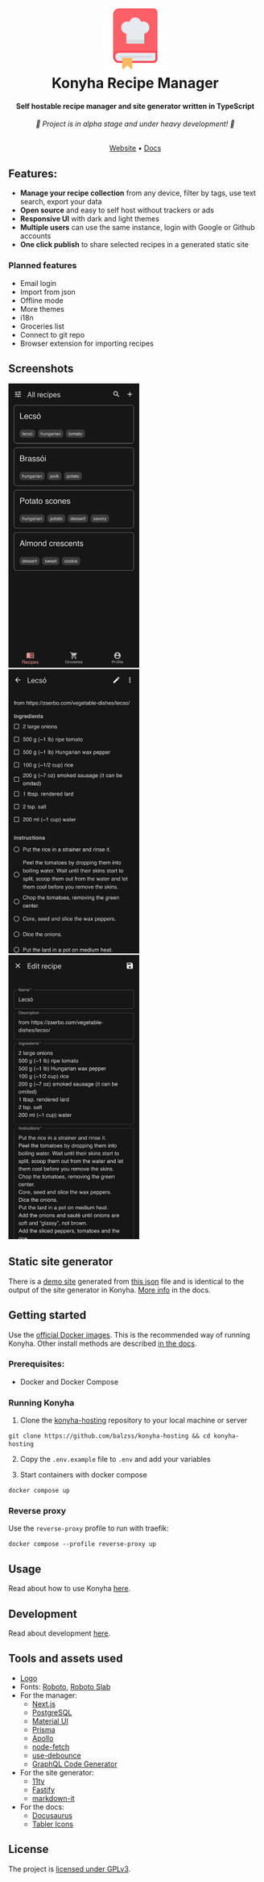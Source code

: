 <h1 align="center">
  <br>
  <a href="https://konyha.xyz"><img src="/public/logo128.png" height="128px" width="128px"></a>
  <br>
  Konyha Recipe Manager
  <br>
</h1>

<h4 align="center">Self hostable recipe manager and site generator written in TypeScript</h4>
<div align="center"><i>🚧 Project is in alpha stage and under heavy development! 🚧 </i></div>

<br>
<p align="center">
  <a href="https://konyha.xyz" target="_blank" rel="noopener noreferrer">Website</a> •
  <a href="https://konyha.xyz/docs" target="_blank" rel="noopener noreferrer">Docs</a>
</p>

## Features:

- **Manage your recipe collection** from any device, filter by tags, use text search, export your data
- **Open source** and easy to self host without trackers or ads
- **Responsive UI** with dark and light themes
- **Multiple users** can use the same instance, login with Google or Github accounts
- **One click publish** to share selected recipes in a generated static site

### Planned features

- Email login
- Import from json
- Offline mode
- More themes
- i18n
- Groceries list
- Connect to git repo
- Browser extension for importing recipes

## Screenshots

<p float="left">
  <img src="/sitegen/homepage/static/img/screenshot-manager-home.png" width="260" />
  <img src="/sitegen/homepage/static/img/screenshot-manager-details.png" width="260" />
  <img src="/sitegen/homepage/static/img/screenshot-manager-edit.png" width="260" />
</p>

## Static site generator

There is a [demo site](https://konyha.xyz/demo) generated from [this json](/sitegen/demo.json) file and is identical 
to the output of the site generator in Konyha. [More info](http://localhost:5000/docs/usage/static-site-generator) in
the docs.

## Getting started

Use the [official Docker images](https://hub.docker.com/u/konyha). This is the recommended way of
running Konyha. Other install methods are described [in the docs](https://konyha/xyz/docs/category/setup).

### Prerequisites:

- Docker and Docker Compose

### Running Konyha

1. Clone the [konyha-hosting](https://github.com/balzss/konyha-hosting) repository to your local machine or server

```
git clone https://github.com/balzss/konyha-hosting && cd konyha-hosting
```

2. Copy the `.env.example` file to `.env` and add your variables

3. Start containers with docker compose

```
docker compose up
```

### Reverse proxy

Use the `reverse-proxy` profile to run with traefik:

```
docker compose --profile reverse-proxy up
```

## Usage

Read about how to use Konyha [here](https://konyha.xyz/docs/category/usage).

## Development

Read about development [here](https://konyha.xyz/docs/category/development).

## Tools and assets used

- [Logo](https://www.flaticon.com/premium-icon/recipe-book_5402878)
- Fonts: [Roboto](https://fonts.google.com/specimen/Roboto), [Roboto Slab](https://fonts.google.com/specimen/Roboto+Slab)
- For the manager:
  - [Next.js](https://nextjs.org/)
  - [PostgreSQL](https://www.postgresql.org/)
  - [Material UI](https://mui.com/)
  - [Prisma](https://www.prisma.io/)
  - [Apollo](https://www.apollographql.com/docs/)
  - [node-fetch](https://github.com/node-fetch/node-fetch)
  - [use-debounce](https://github.com/xnimorz/use-debounce)
  - [GraphQL Code Generator](https://www.graphql-code-generator.com/)
- For the site generator:
  - [11ty](https://www.11ty.dev/)
  - [Fastify](https://www.fastify.io/)
  - [markdown-it](https://github.com/markdown-it/markdown-it)
- For the docs:
  - [Docusaurus](https://docusaurus.io/)
  - [Tabler Icons](https://tabler-icons.io/)

## License

The project is [licensed under GPLv3](/LICENSE).
